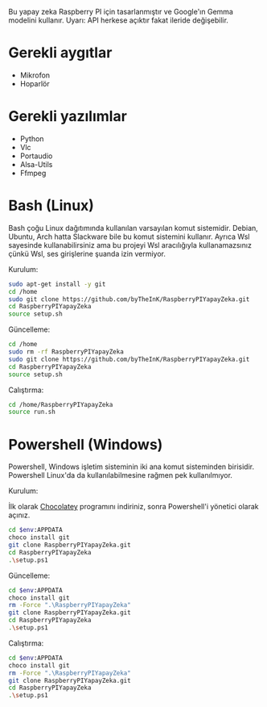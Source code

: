 Bu yapay zeka Raspberry PI için tasarlanmıştır ve Google'ın Gemma modelini kullanır.
Uyarı: API herkese açıktır fakat ileride değişebilir.

# Gerekli aygıtlar
- Mikrofon
- Hoparlör

# Gerekli yazılımlar
- Python
- Vlc
- Portaudio
- Alsa-Utils
- Ffmpeg

# Bash (Linux)
Bash çoğu Linux dağıtımında kullanılan varsayılan komut sistemidir. Debian, Ubuntu, Arch hatta Slackware bile bu komut sistemini kullanır. Ayrıca Wsl sayesinde kullanabilirsiniz ama bu projeyi Wsl aracılığıyla kullanamazsınız çünkü Wsl, ses girişlerine şuanda izin vermiyor.

Kurulum:
```bash
sudo apt-get install -y git
cd /home
sudo git clone https://github.com/byTheInK/RaspberryPIYapayZeka.git
cd RaspberryPIYapayZeka
source setup.sh
```

Güncelleme:
```bash
cd /home
sudo rm -rf RaspberryPIYapayZeka
sudo git clone https://github.com/byTheInK/RaspberryPIYapayZeka.git
cd RaspberryPIYapayZeka
source setup.sh
```

Calıştırma:
```bash
cd /home/RaspberryPIYapayZeka
source run.sh
```

# Powershell (Windows)
Powershell, Windows işletim sisteminin iki ana komut sisteminden birisidir. Powershell Linux'da da kullanılabilmesine rağmen pek kullanılmıyor.

Kurulum:

İlk olarak [Chocolatey](https://github.com/chocolatey/choco/releases/latest) programını indiriniz, sonra Powershell'i yönetici olarak açınız.

```bash
cd $env:APPDATA
choco install git
git clone RaspberryPIYapayZeka.git
cd RaspberryPIYapayZeka
.\setup.ps1
```

Güncelleme:
```bash
cd $env:APPDATA
choco install git
rm -Force ".\RaspberryPIYapayZeka"
git clone RaspberryPIYapayZeka.git
cd RaspberryPIYapayZeka
.\setup.ps1
```

Calıştırma:
```bash
cd $env:APPDATA
choco install git
rm -Force ".\RaspberryPIYapayZeka"
git clone RaspberryPIYapayZeka.git
cd RaspberryPIYapayZeka
.\setup.ps1
```